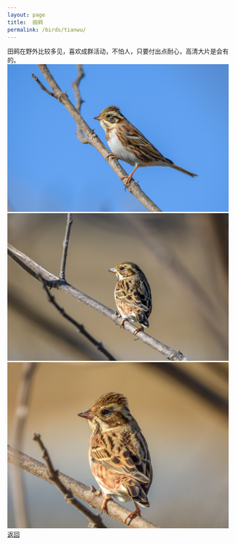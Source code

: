 ```yaml
---
layout: page
title: 	田鹀
permalink: /birds/tianwu/
---
```

田鹀在野外比较多见，喜欢成群活动，不怕人，只要付出点耐心，高清大片是会有的。
![](../picture/田鹀/DSC_1850.jpg)
![](../picture/田鹀/DSC_1828.jpg)
![](../picture/田鹀/DSCN6047.jpg)
[返回](../../)
